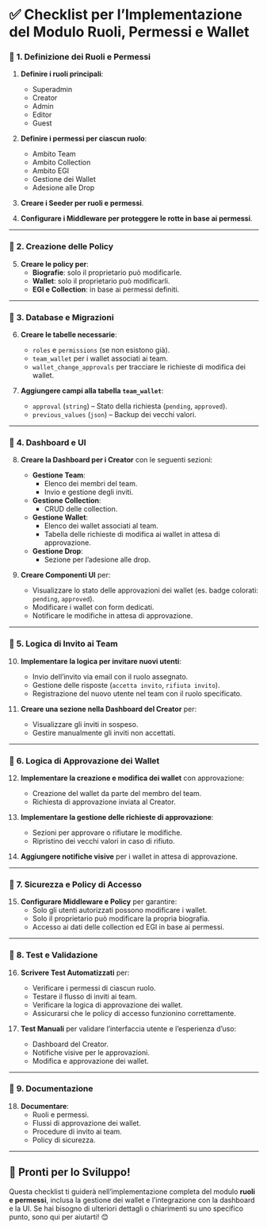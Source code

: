 # ✅ Checklist per l’Implementazione del Modulo Ruoli, Permessi e Wallet

### 🔹 **1. Definizione dei Ruoli e Permessi**

1. **Definire i ruoli principali**:  
   - Superadmin  
   - Creator  
   - Admin  
   - Editor  
   - Guest  

2. **Definire i permessi per ciascun ruolo**:
   - Ambito Team  
   - Ambito Collection  
   - Ambito EGI  
   - Gestione dei Wallet  
   - Adesione alle Drop  

3. **Creare i Seeder per ruoli e permessi**.

4. **Configurare i Middleware per proteggere le rotte in base ai permessi**.

---

### 🔹 **2. Creazione delle Policy**

5. **Creare le policy per**:
   - **Biografie**: solo il proprietario può modificarle.  
   - **Wallet**: solo il proprietario può modificarli.  
   - **EGI e Collection**: in base ai permessi definiti.

---

### 🔹 **3. Database e Migrazioni**

6. **Creare le tabelle necessarie**:
   - `roles` e `permissions` (se non esistono già).  
   - `team_wallet` per i wallet associati ai team.  
   - `wallet_change_approvals` per tracciare le richieste di modifica dei wallet.

7. **Aggiungere campi alla tabella `team_wallet`**:
   - `approval` (`string`) – Stato della richiesta (`pending`, `approved`).  
   - `previous_values` (`json`) – Backup dei vecchi valori.

---

### 🔹 **4. Dashboard e UI**

8. **Creare la Dashboard per i Creator** con le seguenti sezioni:
   - **Gestione Team**:  
     - Elenco dei membri del team.  
     - Invio e gestione degli inviti.  
   - **Gestione Collection**:  
     - CRUD delle collection.  
   - **Gestione Wallet**:  
     - Elenco dei wallet associati al team.  
     - Tabella delle richieste di modifica ai wallet in attesa di approvazione.  
   - **Gestione Drop**:  
     - Sezione per l’adesione alle drop.

9. **Creare Componenti UI** per:
   - Visualizzare lo stato delle approvazioni dei wallet (es. badge colorati: `pending`, `approved`).  
   - Modificare i wallet con form dedicati.  
   - Notificare le modifiche in attesa di approvazione.

---

### 🔹 **5. Logica di Invito ai Team**

10. **Implementare la logica per invitare nuovi utenti**:
    - Invio dell’invito via email con il ruolo assegnato.  
    - Gestione delle risposte (`accetta invito`, `rifiuta invito`).  
    - Registrazione del nuovo utente nel team con il ruolo specificato.

11. **Creare una sezione nella Dashboard del Creator** per:
    - Visualizzare gli inviti in sospeso.  
    - Gestire manualmente gli inviti non accettati.

---

### 🔹 **6. Logica di Approvazione dei Wallet**

12. **Implementare la creazione e modifica dei wallet** con approvazione:
    - Creazione del wallet da parte del membro del team.  
    - Richiesta di approvazione inviata al Creator.

13. **Implementare la gestione delle richieste di approvazione**:
    - Sezioni per approvare o rifiutare le modifiche.  
    - Ripristino dei vecchi valori in caso di rifiuto.

14. **Aggiungere notifiche visive** per i wallet in attesa di approvazione.

---

### 🔹 **7. Sicurezza e Policy di Accesso**

15. **Configurare Middleware e Policy** per garantire:
    - Solo gli utenti autorizzati possono modificare i wallet.  
    - Solo il proprietario può modificare la propria biografia.  
    - Accesso ai dati delle collection ed EGI in base ai permessi.

---

### 🔹 **8. Test e Validazione**

16. **Scrivere Test Automatizzati** per:
    - Verificare i permessi di ciascun ruolo.  
    - Testare il flusso di inviti ai team.  
    - Verificare la logica di approvazione dei wallet.  
    - Assicurarsi che le policy di accesso funzionino correttamente.

17. **Test Manuali** per validare l’interfaccia utente e l’esperienza d’uso:
    - Dashboard del Creator.  
    - Notifiche visive per le approvazioni.  
    - Modifica e approvazione dei wallet.

---

### 🔹 **9. Documentazione**

18. **Documentare**:
    - Ruoli e permessi.  
    - Flussi di approvazione dei wallet.  
    - Procedure di invito ai team.  
    - Policy di sicurezza.

---

## 🚀 **Pronti per lo Sviluppo!**

Questa checklist ti guiderà nell’implementazione completa del modulo **ruoli e permessi**, inclusa la gestione dei wallet e l’integrazione con la dashboard e la UI. Se hai bisogno di ulteriori dettagli o chiarimenti su uno specifico punto, sono qui per aiutarti! 😊